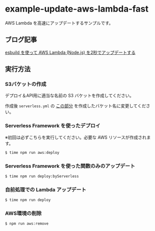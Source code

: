 # example-update-aws-lambda-fast

AWS Lambda を高速にアップデートするサンプルです。

## ブログ記事

[esbuild を使って AWS Lambda (Node.js) を2秒でアップデートする](https://zenn.dev/mryhryki/articles/2021-05-16-update-aws-lambda-fast)

## 実行方法

### S3バケットの作成

デプロイ＆API用に適当な名前の S3 バケットを作成してください。

作成後 `serverless.yml` の [この部分](https://github.com/mryhryki/example-update-aws-lambda-fast/blob/5617769fdc6195380a8c0dce46e27ee711ca83a3/serverless.yml#L5) を作成したバケット名に変更してください。

### Serverless Framework を使ったデプロイ

※初回は必ずこちらを実行してください。必要な AWS リソースが作成されます。

```bash
$ time npm run aws:deploy
```

### Serverless Framework を使った関数のみのアップデート

```bash
$ time npm run deploy:byServerless
```

### 自前処理での Lambda アップデート

```bash
$ time npm run deploy
```

### AWS環境の削除

```bash
$ npm run aws:remove
```
